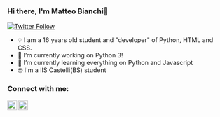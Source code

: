 


### Hi there, I'm Matteo Bianchi👋
[![Twitter Follow](https://img.shields.io/twitter/follow/MBMatteoBianchi?color=1DA1F2&logo=twitter&style=for-the-badge)](https://twitter.com/intent/follow?original_referer=https%3A%2F%2Fgithub.com%2FcodeSTACKr&screen_name=MBMatteoBianchi)

- 💡 I am a 16 years old student and "developer" of Python, HTML and CSS.
- 🔭 I’m currently working on Python 3!
- 🌱 I’m currently learning everything on Python and Javascript 
- 🤓 I'm a IIS Castelli(BS) student


### Connect with me:
[<img align="left" alt="codeSTACKr | Twitter" width="22px" src="https://cdn.jsdelivr.net/npm/simple-icons@v3/icons/twitter.svg" />][twitter]
[<img align="left" alt="codeSTACKr | LinkedIn" width="22px" src="https://cdn.jsdelivr.net/npm/simple-icons@v3/icons/linkedin.svg" />][linkedin]

<br />



[twitter]: https://twitter.com/MBMatteoBianchi
[linkedin]: https://www.linkedin.com/in/matteo-bianchi-197a191b3/

